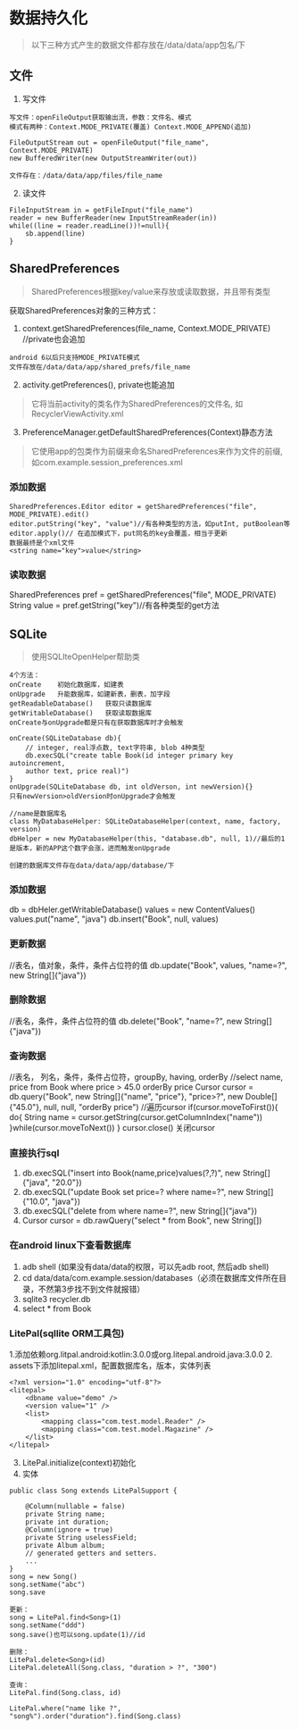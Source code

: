 # 数据持久化
>以下三种方式产生的数据文件都存放在/data/data/app包名/下

## 文件
1. 写文件
```
写文件：openFileOutput获取输出流，参数：文件名、模式
模式有两种：Context.MODE_PRIVATE(覆盖) Context.MODE_APPEND(追加)

FileOutputStream out = openFileOutput("file_name", Context.MODE_PRIVATE)
new BufferedWriter(new OutputStreamWriter(out))

文件存在：/data/data/app/files/file_name
```
2. 读文件
```
FileInputStream in = getFileInput("file_name")
reader = new BufferReader(new InputStreamReader(in))
while((line = reader.readLine())!=null){
    sb.append(line)
}
```

## SharedPreferences
> SharedPreferences根据key/value来存放或读取数据，并且带有类型

获取SharedPreferences对象的三种方式：
1. context.getSharedPreferences(file_name, Context.MODE_PRIVATE) //private也会追加
```
android 6以后只支持MODE_PRIVATE模式
文件存放在/data/data/app/shared_prefs/file_name
```
2. activity.getPreferences(), private也能追加
> 它将当前activity的类名作为SharedPreferences的文件名, 如RecyclerViewActivity.xml
3. PreferenceManager.getDefaultSharedPreferences(Context)静态方法
> 它使用app的包类作为前缀来命名SharedPreferences来作为文件的前缀, 如com.example.session_preferences.xml

### 添加数据
```
SharedPreferences.Editor editor = getSharedPreferences("file", MODE_PRIVATE).edit()
editor.putString("key", "value")//有各种类型的方法，如putInt, putBoolean等
editor.apply()// 在追加模式下，put同名的key会覆盖，相当于更新
数据最终是个xml文件
<string name="key">value</string>
```
### 读取数据
SharedPreferences pref = getSharedPreferences("file", MODE_PRIVATE)
String value = pref.getString("key")//有各种类型的get方法

## SQLite
> 使用SQLIteOpenHelper帮助类
```
4个方法：
onCreate    初始化数据库，如建表
onUpgrade   升能数据库，如建新表，删表，加字段
getReadableDatabase()   获取只读数据库
getWritableDatabase()   获取读取数据库
onCreate与onUpgrade都是只有在获取数据库时才会触发

onCreate(SQLiteDatabase db){
    // integer, real浮点数, text字符串, blob 4种类型
    db.execSQL("create table Book(id integer primary key autoincrement, 
    author text, price real)")
}
onUpgrade(SQLiteDatabase db, int oldVerson, int newVersion){}
只有newVersion>oldVersion时onUpgrade才会触发

//name是数据库名
class MyDatabaseHelper: SQLiteDatabaseHelper(context, name, factory, version)
dbHelper = new MyDatabaseHelper(this, "database.db", null, 1)//最后的1是版本，新的APP这个数字会涨，进而触发onUpgrade

创建的数据库文件存在data/data/app/database/下
```
### 添加数据

db = dbHeler.getWritableDatabase()
values = new ContentValues()
values.put("name", "java")
db.insert("Book", null, values)
### 更新数据
//表名，值对象，条件，条件占位符的值
db.update("Book", values, "name=?", new String[]{"java"})
### 删除数据
//表名，条件，条件占位符的值
db.delete("Book", "name=?", new String[]{"java"})
### 查询数据
//表名， 列名，条件，条件占位符，groupBy, having, orderBy
//select name, price from Book where price > 45.0 orderBy price
Cursor cursor = db.query("Book", new String[]{"name", "price"}, "price>?", new Double[]{"45.0"}, null, null, "orderBy price")
//遍历cursor
if(cursor.moveToFirst()){
    do{
        String name = cursor.getString(cursor.getColumnIndex("name"))
    }while(cursor.moveToNext())
}
cursor.close()
关闭cursor

### 直接执行sql
1. db.execSQL("insert into Book(name,price)values(?,?)", new String[]{"java", "20.0"})
2. db.execSQL("update Book set price=? where name=?", new String[]{"10.0", "java"})
3. db.execSQL("delete from where name=?", new String[]{"java"})
4. Cursor cursor = db.rawQuery("select * from Book", new String[])

### 在android linux下查看数据库
1. adb shell (如果没有data/data的权限，可以先adb root, 然后adb shell)
2. cd data/data/com.example.session/databases（必须在数据库文件所在目录，不然第3步找不到文件就报错）
3. sqlite3 recycler.db
4. select * from Book

### LitePal(sqllite ORM工具包)
1.添加依赖org.litpal.android:kotlin:3.0.0或org.litepal.android.java:3.0.0
2. assets下添加litepal.xml，配置数据库名，版本，实体列表
```
<?xml version="1.0" encoding="utf-8"?>
<litepal>
    <dbname value="demo" />
    <version value="1" />
    <list>
		<mapping class="com.test.model.Reader" />
		<mapping class="com.test.model.Magazine" />
	</list>
</litepal>
```
3. LitePal.initialize(context)初始化
4. 实体
```
public class Song extends LitePalSupport {
	
    @Column(nullable = false)
    private String name;
    private int duration;
    @Column(ignore = true)
    private String uselessField;
    private Album album;
    // generated getters and setters.
    ...
}
song = new Song()
song.setName("abc")
song.save

更新：
song = LitePal.find<Song>(1)
song.setName("ddd")
song.save()也可以song.update(1)//id

删除：
LitePal.delete<Song>(id)
LitePal.deleteAll(Song.class, "duration > ?", "300")

查询：
LitePal.find(Song.class, id)

LitePal.where("name like ?", "song%").order("duration").find(Song.class)
```